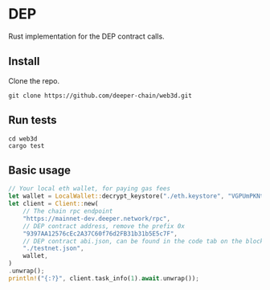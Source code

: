 # DEP

Rust implementation for the DEP contract calls.

## Install

Clone the repo.

``` shell
git clone https://github.com/deeper-chain/web3d.git
```

## Run tests

``` shell
cd web3d
cargo test
```

## Basic usage

```rust
// Your local eth wallet, for paying gas fees
let wallet = LocalWallet::decrypt_keystore("./eth.keystore", "VGPUmPKNtBzDvCJK").unwrap();
let client = Client::new(
    // The chain rpc endpoint
    "https://mainnet-dev.deeper.network/rpc",
    // DEP contract address, remove the prefix 0x
    "9397AA12576cEc2A37C60f76d2FB31b31b5E5c7F",
    // DEP contract abi.json, can be found in the code tab on the blockscout page
    "./testnet.json",
    wallet,
)
.unwrap();
println!("{:?}", client.task_info(1).await.unwrap());
```